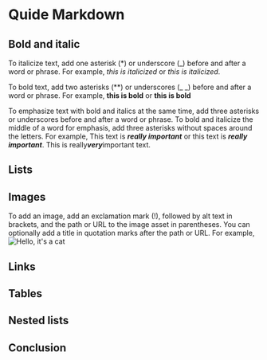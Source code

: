 # Quide Markdown

## Bold and italic

To italicize text, add one asterisk (*) or underscore (_) before and after a word or phrase. For example, *this is italicized* or _this is italicized_.

To bold text, add two asterisks (**) or underscores (_ _) before and after a word or phrase. For example, **this is bold** or __this is bold__

To emphasize text with bold and italics at the same time, add three asterisks or underscores before and after a word or phrase. To bold and italicize the middle of a word for emphasis, add three asterisks without spaces around the letters. For example, 
This text is ***really important*** or this text is ___really important___. This is really***very***important text. 



## Lists

## Images

To add an image, add an exclamation mark (!), followed by alt text in brackets, and the path or URL to the image asset in parentheses. You can optionally add a title in quotation marks after the path or URL. For example, ![Hello, it's a cat](Cat.jfif)

## Links

## Tables

## Nested lists

## Conclusion